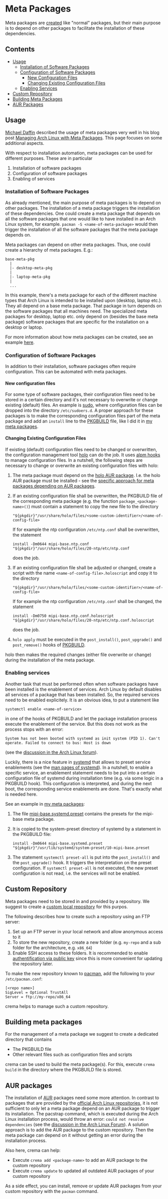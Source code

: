 # Meta Packages

Meta packages are [created](https://wiki.archlinux.org/index.php/Creating_packages) like "normal" packages, but their main purpose is to depend on other packages to facilitate the installation of these dependencies.

## Contents

* [Usage](#usage)
  - [Installation of Software Packages](#inst)
  - [Configuration of Software Packages](#config)
    - [New Configuration Files](#config-new)
    - [Changing Existing Configuration Files](#config-change)
  - [Enabling Services](#services)
* [Custom Repository](#repo)
* [Building Meta Packages](#build)
* [AUR Packages](#aur)

## <a name="usage"></a>Usage

[Michael Daffin](https://github.com/mdaffin) described the usage of meta packages very well in his blog post [Managing Arch Linux with Meta Packages](https://disconnected.systems/blog/archlinux-meta-packages/). This page focuses on some additional aspects.

With respect to installation automation, meta packages can be used for different purposes. These are in particular

1. Installation of software packages
1. Configuration of software packages
1. Enabling of services

### <a name="inst"></a>Installation of Software Packages

As already mentioned, the main purpose of meta packages is to depend on other packages. The installation of a meta package triggers the installation of these dependencies. One could create a meta package that depends on all the software packages that one would like to have installed in an Arch Linux system, for example. `pacman -S <name-of-meta-package>` would then trigger the installation of all the software packages that the meta package depends on.

Meta packages can depend on other meta packages. Thus, one could create a hierarchy of meta packages. E.g.:

    base-meta-pkg
      |
      |- desktop-meta-pkg
      |
      |- laptop-meta-pkg
      |
      ...

In this example, there's a meta package for each of the different machine types that Arch Linux is intended to be installed upon (desktop, laptop etc.). They all depend on a base meta package. That package in turn depends on the software packages that all machines need. The specialized meta packages for desktop, laptop etc. only depend on (besides the base meta package) software packages that are specific for the installation on a desktop or laptop.

For more information about how meta packages can be created, see an example [here](https://github.com/mipimipi/metapkg/blob/master/PKGBUILD).

### <a name="config"></a>Configuration of Software Packages

In addition to their installation, software packages often require configuration. This can be automated with meta packages.

#### <a name="config-new"></a>New configuration files

For some type of software packages, their configuration files need to be stored in a certain directory and it's not necessary to overwrite or change existing (default) files. An example is [sudo](https://wiki.archlinux.org/index.php/Sudo), where configuration files can be dropped into the directory `/etc/sudoers.d`. A proper approach for these packages is to make the corresponding configuration files part of the meta package and add an `install` line to the [PKGBUILD](https://wiki.archlinux.org/index.php/PKGBUILD) file, like I did it in [my meta packages](https://github.com/mipimipi/metapkg).  

#### <a name="config-change"></a>Changing Existing Configuration Files

If existing (default) configuration files need to be changed or overwritten, the configuration management tool [holo](https://github.com/holocm/holo) can do the job. It uses [alpm hooks](https://www.archlinux.org/pacman/alpm-hooks.5.html) to manage configuration files. In a nutshell, the following steps are necessary to change or overwrite an existing configuration files with holo:

1. The meta package must depend on the [holo AUR package](https://aur.archlinux.org/packages/holo). I.e. the holo AUR package must be installed - see the [specific approach for meta packages depending on AUR packages](#aur).

1. If an existing configuration file shall be overwritten, the PKGBUILD file of the corresponding meta package (e.g. the function `package_<package-name>()`) must contain a statement to copy the new file to the directory

    `"${pkgdir}"/usr/share/holo/files/<some-custom-identifier>/<name-of-config-file>`
  
    If for example the ntp configuration `/etc/ntp.conf` shall be overwritten, the statement

    `install -Dm0644 mipi-base.ntp.conf "${pkgdir}"/usr/share/holo/files/20-ntp/etc/ntp.conf`
  
    does the job.

1. If an existing configuration file shall be adjusted or changed, create a script with the name `<name-of-config-file>.holoscript` and copy it to the directory

    `"${pkgdir}"/usr/share/holo/files/<some-custom-identifier>/<name-of-config-file>`
    
    If for example the ntp configuration `/etc/ntp.conf` shall be changed, the statement
    
    `install -Dm0750 mipi-base.ntp.conf.holoscript "${pkgdir}"/usr/share/holo/files/20-ntp/etc/ntp.conf.holoscript`
    
    does the job. 

1. `holo apply` must be executed in the `post_install()`, `post_upgrade()` and `post_remove()` hooks of [PKGBUILD](https://wiki.archlinux.org/index.php/PKGBUILD#install).  

holo then makes the required changes (either file overwrite or change) during the installation of the meta package.

### <a name="services"></a>Enabling services

Another task that must be performed often when software packages have been installed is the enablement of services. Arch Linux by default disables all services of a package that has been installed. So, the required services need to be enabled explicitely. It is an obvious idea, to put a statement like

 `systemctl enable <name-of-service>`
 
in one of the hooks of PKGBUILD and let the package installation process execute the enablement of the service. But this does not work as the process stops with an error:
 
 `System has not been booted with systemd as init system (PID 1). Can't operate. Failed to connect to bus: Host is down`
 
(see the [discussion in the Arch Linux forum](https://bbs.archlinux.org/viewtopic.php?id=241969)).

Luckily, there is a nice feature in [systemd](https://wiki.archlinux.org/index.php/Systemd) that allows to preset service enablements (see the [man pages of systemd](https://www.systutorials.com/docs/linux/man/5-systemd.preset/)). In a nutshell, to enable a specific service, an enablement statement needs to be put into a certain configuration file of systemd during installation time (e.g. via some logic in a PKGBUILD hook). This configuration is interpreted, and during the next boot, the corresponding service enablements are done. That's exactly what is needed here.

See an example in [my meta packages](https://github.com/mipimipi/metapkg):

1. The file [mipi-base.systemd.preset](https://github.com/mipimipi/crema/blob/master/docs/meta-packages.md) contains the presets for the mipi-base meta package.
1. It is copied to the system-preset directory of systemd by a statement in the PKGBUILD file:

    `install -Dm0644 mipi-base.systemd.preset "${pkgdir}"/usr/lib/systemd/system-preset/10-mipi-base.preset`

1. The statement `systemctl preset-all` is put into the `post_install()` and the `post_upgrade()` hook. It triggers the interpretation on the preset configuration. If `systemctl preset-all` is not executed, the new preset configuration is not read, i.e. the services will not be enabled.

## <a name="repo"></a>Custom Repository

Meta packages need to be stored in and provided by a repository. We suggest to create a [custom local repository](https://wiki.archlinux.org/index.php/Pacman/Tips_and_tricks#Custom_local_repository) for this purpos.

The following describes how to create such a repository using an FTP server:

1. Set up an FTP server in your local network and allow anonymous access to it
1. To store the new repository, create a new folder (e.g. `my-repo` and a sub folder for the architecture, e.g. `x86_64`)
1. Enable SSH access to these folders. It is recommended to enable [authentification via public key](https://wiki.archlinux.org/index.php/SSH_keys) since this is more convenient for updating the repository later.

To make the new repository known to [pacman](https://wiki.archlinux.org/index.php/Pacman), add the following to your `/etc/pacman.conf`:

    [<repo name>]
    SigLevel = Optional TrustAll
    Server = ftp://my-repo/x86_64

crema helps to manage such a custom repository.

## <a name="build"></a>Building meta packages

For the management of a meta package we suggest to create a dedicated directory that contains

* The PKGBUILD file
* Other relevant files such as configuration files and scripts

crema can be used to build the meta package(s). For this, execute `crema build` in the directory where the PKGBUILD file is stored.

## <a name="aur"></a>AUR packages

The installation of [AUR](https://aur.archlinux.org/) packages need some more attention. In contrast to packages that are provided by the [official Arch Linux repositories](https://wiki.archlinux.org/index.php/Official_repositories), it is not sufficient to only let a meta package depend on an AUR package to trigger its installation. The pacstrap command, which is executed during the Arch Linux installation process, would throw an error: `could not resolve dependencies` (see the [discussion in the Arch Linux Forum](https://bbs.archlinux.org/viewtopic.php?id=241682)). A solution approach is to add the AUR package to the custom repository. Then the meta package can depend on it without getting an error during the installation process.

Also here, crema can help:

* Execute `crema add <package-name>` to add an AUR package to the custom repository
* Execute `crema update` to updated all outdated AUR packages of your custom repository

As a side effect, you can install, remove or update AUR packages from your custom repository with the `pacman` command.
